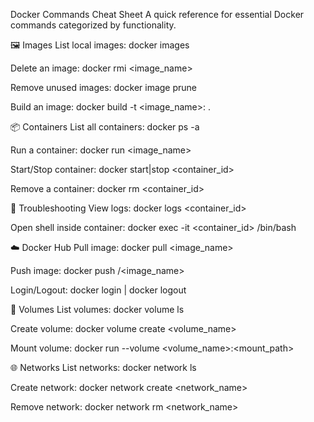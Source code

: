 Docker Commands Cheat Sheet
A quick reference for essential Docker commands categorized by functionality.

🖼️ Images
List local images: docker images

Delete an image: docker rmi <image_name>

Remove unused images: docker image prune

Build an image: docker build -t <image_name>:<version> .

📦 Containers
List all containers: docker ps -a

Run a container: docker run <image_name>

Start/Stop container: docker start|stop <container_id>

Remove a container: docker rm <container_id>

🔧 Troubleshooting
View logs: docker logs <container_id>

Open shell inside container: docker exec -it <container_id> /bin/bash

☁️ Docker Hub
Pull image: docker pull <image_name>

Push image: docker push <username>/<image_name>

Login/Logout: docker login | docker logout

💾 Volumes
List volumes: docker volume ls

Create volume: docker volume create <volume_name>

Mount volume: docker run --volume <volume_name>:<mount_path>

🌐 Networks
List networks: docker network ls

Create network: docker network create <network_name>

Remove network: docker network rm <network_name>